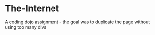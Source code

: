 # The-Internet
A coding dojo assignment - the goal was to duplicate the page without using too many divs

